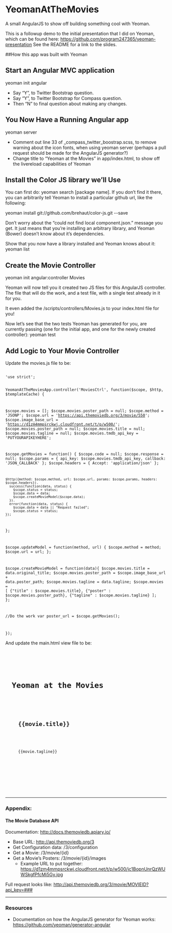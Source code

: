 YeomanAtTheMovies
=================

A small AngularJS to show off building something cool with Yeoman.

This is a followup demo to the initial presentation that I did on Yeoman, which can be found here: https://github.com/program247365/yeoman-presentation See the README for a link to the slides.

##How this app was built with Yeoman

## Start an Angular MVC application
yeoman init angular

- Say “Y”, to Twitter Bootstrap question.
- Say “Y”, to Twitter Bootstrap for Compass question.
- Then “N” to final question about making any changes.

## You Now Have a Running Angular app
yeoman server

- Comment out line 33 of _compass_twitter_boostrap.scss, to remove warning about the icon fonts, when using yeoman server (perhaps a pull request should be made for the AngularJS generator?)
- Change title to “Yeoman at the Movies” in app/index.html, to show off the livereload capabilities of Yeoman

## Install the Color JS library we’ll Use

You can first do: yeoman search [package name]. If you don’t find it there, you can arbitrarily tell Yeoman to install a particular github url, like the following:

yeoman install git://github.com/brehaut/color-js.git --save

Don’t worry about the “could not find local component.json.” message you get. It just means that you’re installing an arbitrary library, and Yeoman (Bower) doesn’t know about it’s dependencies.

Show that you now have a library installed and Yeoman knows about it:
yeoman list

## Create the Movie Controller
yeoman init angular:controller Movies

Yeoman will now tell you it created two JS files for this AngularJS controller. The file that will do the work, and a test file, with a single test already in it for you.

It even added the /scripts/controllers/Movies.js to your index.html file for you!

Now let’s see that the two tests Yeoman has generated for you, are currently passing (one for the initial app, and one for the newly created controller):
yeoman test

## Add Logic to Your Movie Controller ##

Update the movies.js file to be:

<code>
'use strict';

YeomanAtTheMoviesApp.controller('MoviesCtrl', function($scope, $http, $templateCache) {

$scope.movies = [];
$scope.movies.poster_path = null;
$scope.method = 'JSONP';
$scope.url = 'https://api.themoviedb.org/3/movie/550';
$scope.image_base_url = 'https://d1zm4mmpsrckwj.cloudfront.net/t/p/w500/';
$scope.movies.poster_path = null;
$scope.movies.title = null;
$scope.movies.tagline = null;
$scope.movies.tmdb_api_key = 'PUTYOURAPIKEYHERE';

  $scope.getMovies = function() {
    $scope.code = null;
    $scope.response = null;
    $scope.params = {
      api_key: $scope.movies.tmdb_api_key,
      callback: 'JSON_CALLBACK'
    };
    $scope.headers = {
      Accept: 'application/json'
    };

    $http({method: $scope.method, url: $scope.url, params: $scope.params, headers: $scope.headers}).
      success(function(data, status) {
        $scope.status = status;
        $scope.data = data;
        $scope.createMovieModel($scope.data);
      }).
      error(function(data, status) {
        $scope.data = data || "Request failed";
        $scope.status = status;
    });
  };

  $scope.updateModel = function(method, url) {
    $scope.method = method;
    $scope.url = url;
  };

  $scope.createMovieModel = function(data){
    $scope.movies.title = data.original_title;
    $scope.movies.poster_path = $scope.image_base_url + data.poster_path;
    $scope.movies.tagline = data.tagline;
    $scope.movies =
    [
      {"title" : $scope.movies.title},
      {"poster" : $scope.movies.poster_path},
      {"tagline" : $scope.movies.tagline}
    ];
  };

//Do the work
var poster_url = $scope.getMovies();

});
</code>

And update the main.html view file to be:

<code>
<div class="hero-unit" style="margin: 20px;">
    <h1>Yeoman at the Movies</h1>
    <li style="list-style: none; margin: 0 20px 20px 20px;" ng-repeat="movie in movies">
        <h2>{{movie.title}}</h2>
        <img ng-src="{{movie.poster}}"/>
        <p>{{movie.tagline}}</p>
    </li>
  </ul>
</div>
</code>

---
### Appendix:

#### The Movie Database API

Documentation: http://docs.themoviedb.apiary.io/

- Base URL: http://api.themoviedb.org/3
- Get Configuration data: /3/configuration
- Get a Movie: /3/movie/{id}
- Get a Movie’s Posters: /3/movie/{id}/images
	- Example URL to put together: https://d1zm4mmpsrckwj.cloudfront.net/t/p/w500/jc1BopnUnrQzWUWSkgfPfcMi5Gy.jpg

Full request looks like:
http://api.themoviedb.org/3/movie/MOVIEID?api_key=###

---

### Resources

- Documentation on how the AngularJS generator for Yeoman works: https://github.com/yeoman/generator-angular
